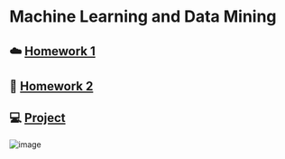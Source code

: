 # Machine Learning and Data Mining
## :cloud: [Homework 1](./Homework1)
## :art: [Homework 2](./Homework2)
## :computer: [Project](./Project)

![image](https://github.com/EdwinInAu/Fork_File_CS-Notes/blob/master/Smile.png)
